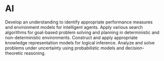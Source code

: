 # AI
Develop an understanding to identify appropriate performance measures and environment models for intelligent agents. 
Apply various search algorithms for goal-based problem solving and planning in deterministic and non-deterministic environments. 
Construct and apply appropriate knowledge representation models for logical inference.
Analyze and solve problems under uncertainty using probabilistic models and decision-theoretic reasoning.
